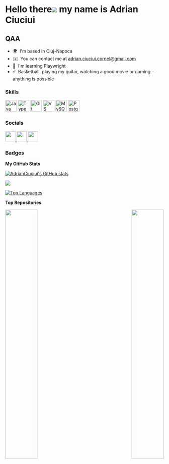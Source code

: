Hello there![](https://user-images.githubusercontent.com/18350557/176309783-0785949b-9127-417c-8b55-ab5a4333674e.gif) my name is Adrian Ciuciui
======================================================================================================================================

QAA
---

* 🌍  I'm based in Cluj-Napoca
* ✉️  You can contact me at [adrian.ciuciui.cornel@gmail.com](mailto:adrian.ciuciui.cornel@gmail.com)
* 🧠  I'm learning Playwright
* ⚡  Basketball, playing my guitar, watching a good movie or gaming - anything is possible

### Skills

<p align="left">
<a href="https://www.oracle.com/java/" target="_blank" rel="noreferrer"><img src="https://raw.githubusercontent.com/danielcranney/readme-generator/main/public/icons/skills/java-colored.svg" width="36" height="36" alt="Java" /></a>
<a href="https://www.typescriptlang.org/" target="_blank" rel="noreferrer"><img src="https://raw.githubusercontent.com/danielcranney/readme-generator/main/public/icons/skills/typescript-colored.svg" width="36" height="36" alt="TypeScript" /></a>
<a href="https://git-scm.com/" target="_blank" rel="noreferrer"><img src="https://raw.githubusercontent.com/danielcranney/readme-generator/main/public/icons/skills/git-colored.svg" width="36" height="36" alt="Git" /></a>
<a href="https://code.visualstudio.com/" target="_blank" rel="noreferrer"><img src="https://raw.githubusercontent.com/danielcranney/readme-generator/main/public/icons/skills/visualstudiocode.svg" width="36" height="36" alt="VS Code" /></a>
<a href="https://www.mysql.com/" target="_blank" rel="noreferrer"><img src="https://raw.githubusercontent.com/danielcranney/readme-generator/main/public/icons/skills/mysql-colored.svg" width="36" height="36" alt="MySQL" /></a>
<a href="https://www.postgresql.org/" target="_blank" rel="noreferrer"><img src="https://raw.githubusercontent.com/danielcranney/readme-generator/main/public/icons/skills/postgresql-colored.svg" width="36" height="36" alt="PostgreSQL" /></a></p>


### Socials

<p align="left"> 
  <a href="https://www.github.com/AdrianCiuciui" target="_blank" rel="noreferrer"> <picture> <source media="(prefers-color-scheme: dark)" srcset="https://raw.githubusercontent.com/danielcranney/readme-generator/main/public/icons/socials/github-dark.svg" /> 
    <source media="(prefers-color-scheme: light)" srcset="https://raw.githubusercontent.com/danielcranney/readme-generator/main/public/icons/socials/github.svg" /> 
    <img src="https://raw.githubusercontent.com/danielcranney/readme-generator/main/public/icons/socials/github.svg" width="32" height="32" /> </picture> </a> 
  <a href="https://www.linkedin.com/in/adriancc/" target="_blank" rel="noreferrer"> <picture> <source media="(prefers-color-scheme: dark)" srcset="https://raw.githubusercontent.com/danielcranney/readme-generator/main/public/icons/socials/linkedin-dark.svg" /> 
    <source media="(prefers-color-scheme: light)" srcset="https://raw.githubusercontent.com/danielcranney/readme-generator/main/public/icons/socials/linkedin.svg" /> 
    <img src="https://raw.githubusercontent.com/danielcranney/readme-generator/main/public/icons/socials/linkedin.svg" width="32" height="32" /> </picture> </a> 
  <a href="http://www.medium.com/@ciuciuiadrian" target="_blank" rel="noreferrer"> <picture> <source media="(prefers-color-scheme: dark)" srcset="https://raw.githubusercontent.com/danielcranney/readme-generator/main/public/icons/socials/medium-dark.svg" /> 
    <source media="(prefers-color-scheme: light)" srcset="https://raw.githubusercontent.com/danielcranney/readme-generator/main/public/icons/socials/medium.svg" /> 
    <img src="https://raw.githubusercontent.com/danielcranney/readme-generator/main/public/icons/socials/medium.svg" width="32" height="32" /> </picture> </a></p>


### Badges

<b>My GitHub Stats</b>

<p align="left"> 

<a href="http://www.github.com/AdrianCiuciui"><img src="https://github-readme-stats.vercel.app/api?username=AdrianCiuciui&show_icons=true&hide=&count_private=true&title_color=facc15&text_color=ffffff&icon_color=facc15&bg_color=22272e&hide_border=true&show_icons=true" alt="AdrianCiuciui's GitHub stats" /></a>

<a href="http://www.github.com/AdrianCiuciui"><img src="https://github-readme-streak-stats.herokuapp.com/?user=AdrianCiuciui&stroke=ffffff&background=22272e&ring=facc15&fire=facc15&currStreakNum=ffffff&currStreakLabel=facc15&sideNums=ffffff&sideLabels=ffffff&dates=ffffff&hide_border=true" /></a>

<a href="https://github.com/AdrianCiuciui" align="left"><img src="https://github-readme-stats.vercel.app/api/top-langs/?username=AdrianCiuciui&langs_count=10&title_color=facc15&text_color=ffffff&icon_color=facc15&bg_color=22272e&hide_border=true&locale=en&custom_title=Top%20%Languages" alt="Top Languages" /></a>

</p>

<b>Top Repositories</b>

<div width="100%" align="center"><a href="https://github.com/AdrianCiuciui/Selenium-Java-Maven-TestNG-Project" align="left"><img align="left" width="45%" src="https://github-readme-stats.vercel.app/api/pin/?username=AdrianCiuciui&repo=Selenium-Java-Maven-TestNG-Project&title_color=facc15&text_color=ffffff&icon_color=facc15&bg_color=22272e&hide_border=true&locale=en" /></a><a href="https://github.com/AdrianCiuciui/Playwright-Typescript" align="right"><img align="right" width="45%" src="https://github-readme-stats.vercel.app/api/pin/?username=AdrianCiuciui&repo=Playwright-Typescript&title_color=facc15&text_color=ffffff&icon_color=facc15&bg_color=22272e&hide_border=true&locale=en" /></a></div><br /><br /><br /><br /><br /><br /><br />

